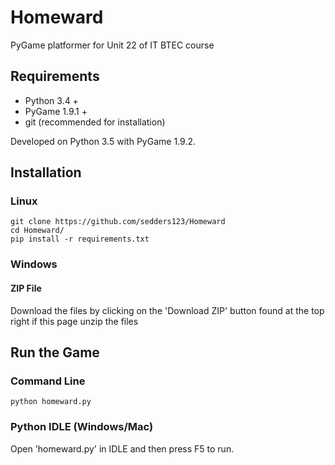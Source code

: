 # Homeward
PyGame platformer for Unit 22 of IT BTEC course

## Requirements

* Python 3.4 +
* PyGame 1.9.1 +
* git (recommended for installation)

Developed on Python 3.5 with PyGame 1.9.2.

## Installation

### Linux
    git clone https://github.com/sedders123/Homeward
    cd Homeward/
    pip install -r requirements.txt

### Windows
#### ZIP File
Download the files by clicking on the 'Download ZIP' button found at the top right if this page unzip the files 

## Run the Game
### Command Line
    python homeward.py
### Python IDLE (Windows/Mac)
Open 'homeward.py' in IDLE and then press F5 to run.
